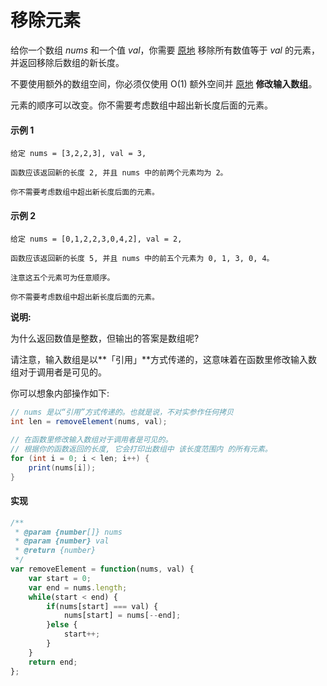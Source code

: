 # 移除元素

给你一个数组 *nums* 和一个值 *val*，你需要 [原地](https://baike.baidu.com/item/原地算法) 移除所有数值等于 *val* 的元素，并返回移除后数组的新长度。

不要使用额外的数组空间，你必须仅使用 O(1) 额外空间并 [原地](https://baike.baidu.com/item/原地算法) **修改输入数组**。

元素的顺序可以改变。你不需要考虑数组中超出新长度后面的元素。

#### 示例 1

```
给定 nums = [3,2,2,3], val = 3,

函数应该返回新的长度 2, 并且 nums 中的前两个元素均为 2。

你不需要考虑数组中超出新长度后面的元素。
```

#### 示例 2

```
给定 nums = [0,1,2,2,3,0,4,2], val = 2,

函数应该返回新的长度 5, 并且 nums 中的前五个元素为 0, 1, 3, 0, 4。

注意这五个元素可为任意顺序。

你不需要考虑数组中超出新长度后面的元素。
```

**说明:**

为什么返回数值是整数，但输出的答案是数组呢?

请注意，输入数组是以**「引用」**方式传递的，这意味着在函数里修改输入数组对于调用者是可见的。

你可以想象内部操作如下:

```java
// nums 是以“引用”方式传递的。也就是说，不对实参作任何拷贝
int len = removeElement(nums, val);

// 在函数里修改输入数组对于调用者是可见的。
// 根据你的函数返回的长度, 它会打印出数组中 该长度范围内 的所有元素。
for (int i = 0; i < len; i++) {
    print(nums[i]);
}
```

#### 实现

```js
/**
 * @param {number[]} nums
 * @param {number} val
 * @return {number}
 */
var removeElement = function(nums, val) {
    var start = 0;
    var end = nums.length;
    while(start < end) {
        if(nums[start] === val) {
            nums[start] = nums[--end];
        }else {
            start++;
        }
    }
    return end;
};
```
